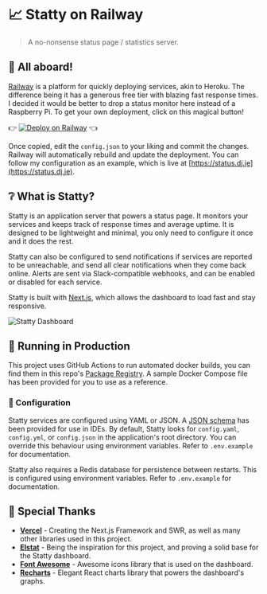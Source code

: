 # 📈 Statty on Railway

> A no-nonsense status page / statistics server.

## 🚄 All aboard!
[Railway](https://railway.app/) is a platform for quickly deploying services, akin to Heroku. The difference being it has a generous free tier with blazing fast response times. I decided it would be better to drop a status monitor here instead of a Raspberry Pi. To get your own deployment, click on this magical button!

👉 [![Deploy on Railway](https://railway.app/button.svg)](https://railway.app/new/template?template=https%3A%2F%2Fgithub.com%2Fdjsime1%2Fstatty%2Ftree%2Fmaster&plugins=redis) 👈

Once copied, edit the `config.json` to your liking and commit the changes. Railway will automatically rebuild and update the deployment. You can follow my configuration as an example, which is live at [https://status.dj.je](https://status.dj.je).

## ❔ What is Statty?
Statty is an application server that powers a status page. It monitors your services and keeps track of response times and average uptime. It is designed to be lightweight and minimal, you only need to configure it once and it does the rest.

Statty can also be configured to send notifications if services are reported to be unreachable, and send all clear notifications when they come back online. Alerts are sent via Slack-compatible webhooks, and can be enabled or disabled for each service.

Statty is built with [Next.js](https://github.com/vercel/next.js), which allows the dashboard to load fast and stay responsive.

![Statty Dashboard](https://raw.githubusercontent.com/lolPants/statty/master/assets/demo.png)

## 🚀 Running in Production
This project uses GitHub Actions to run automated docker builds, you can find them in this repo's [Package Registry](https://github.com/lolPants/statty/packages). A sample Docker Compose file has been provided for you to use as a reference.

### 📝 Configuration
Statty services are configured using YAML or JSON. A [JSON schema](https://raw.githubusercontent.com/lolPants/statty/master/assets/config.schema.json) has been provided for use in IDEs. By default, Statty looks for `config.yaml`, `config.yml`, or `config.json` in the application's root directory. You can override this behaviour using environment variables. Refer to `.env.example` for documentation.

Statty also requires a Redis database for persistence between restarts. This is configured using environment variables. Refer to `.env.example` for documentation.

## 💖 Special Thanks
* **[Vercel](https://github.com/vercel)** - Creating the Next.js Framework and SWR, as well as many other libraries used in this project.
* **[Elstat](https://gitdab.com/ashie/elstat)** - Being the inspiration for this project, and proving a solid base for the Statty dashboard.
* **[Font Awesome](https://fontawesome.com/)** - Awesome icons library that is used on the dashboard.
* **[Recharts](https://recharts.org/en-US/)** - Elegant React charts library that powers the dashboard's graphs.
